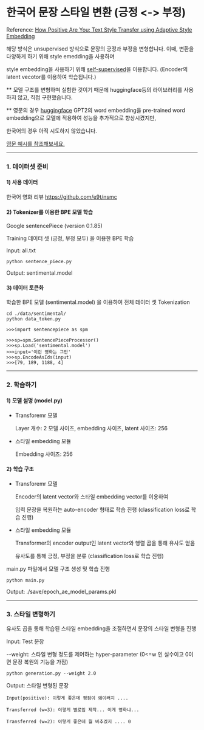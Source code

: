 # 한국어 문장 스타일 변환 (긍정 <-> 부정)

Reference: [How Positive Are You: Text Style Transfer using Adaptive Style Embedding](https://www.aclweb.org/anthology/2020.coling-main.191/)

해당 방식은 unsupervised 방식으로 문장의 긍정과 부정을 변형합니다. 이때, 변환을 다양하게 하기 위해 style emedding을 사용하며

style embedding을 사용하기 위해 <U>self-supervised</U>을 이용합니다. (Encoder의 latent vecotor를 이용하여 학습됩니다.)

** 모델 구조를 변형하며 실험한 것이기 때문에 huggingface등의 라이브러리를 사용하지 않고, 직접 구현했습니다. 

** 영문의 경우 [huggingface](https://huggingface.co/transformers/model_doc/gpt2.html) GPT2의 word embedding을 pre-trained word embedding으로 모델에 적용하여 성능을 추가적으로 향상시켰지만, 

   한국어의 경우 아직 시도하지 않았습니다.
   
   [영문 예시를 참조해보세요.](https://github.com/kinggodhj/How-Positive-Are-You-Text-Style-Transfer-using-Adaptive-Style-Embedding)

------------
### 1. 데이터셋 준비
#### 1) 사용 데이터

한국어 영화 리뷰 https://github.com/e9t/nsmc


#### 2) Tokenizer를 이용한 BPE 모델 학습
Google sentencePiece (version 0.1.85)

Training 데이터 셋 (긍정, 부정 모두) 을 이용한 BPE 학습

Input: all.txt 
```
python sentence_piece.py
```
Output: sentimental.model


#### 3) 데이터 토큰화 

학습한 BPE 모델 (sentimental.model) 을 이용하여 전체 데이터 셋 Tokenization

```
cd ./data/sentimental/
python data_token.py
```
```
>>>import sentencepiece as spm

>>>sp=spm.SentencePieceProcessor()
>>>sp.Load('sentimental.model')
>>>input='이런 영화는 그만'
>>>sp.EncodeAsIds(input)
>>>[79, 189, 1188, 4]
```

------------

### 2. 학습하기
#### 1) 모델 설명 (model.py)

- Transforemr 모델 
 
   Layer 개수: 2 
   모델 사이즈, embedding 사이즈, latent 사이즈: 256

- 스타일 embedding 모듈
 
   Embedding 사이즈: 256
   
#### 2) 학습 구조 

- Transforemr 모델 
 
   Encoder의 latent vector와 스타일 embedding vector를 이용하여 
   
   입력 문장을 복원하는 auto-encoder 형태로 학습 진행 (classification loss로 학습 진행)

- 스타일 embedding 모듈
   
   Transformer의 encoder output인 latent vector와 행렬 곱을 통해 유사도 얻음
   
   유사도를 통해 긍정, 부정을 분류 (classification loss로 학습 진행) 
   

main.py 파일에서 모델 구조 생성 및 학습 진행 

```
python main.py
```

Output: ./save/epoch_ae_model_params.pkl

------------

### 3. 스타일 변형하기

유사도 곱을 통해 학습된 스타일 embedding을 조절하면서 문장의 스타일 변형을 진행

Input: Test 문장

--weight: 스타일 변형 정도를 제어하는 hyper-parameter (0<=w 인 실수이고 0이면 문장 복원의 기능을 가짐)
```
python generation.py --weight 2.0
```
Output: 스타일 변형된 문장


```
Input(positive): 이렇게 좋은데 평점이 왜이러지 ....

Transferred (w=3): 이렇게 별로임 제작... 이게 영화냐...

Transferred (w=2): 이렇게 좋은데 뭘 비추겠지 .... 0

```
